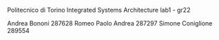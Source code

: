 Politecnico di Torino
Integrated Systems Architecture
lab1 - gr22

Andrea Bononi 287628
Romeo Paolo Andrea 287297
Simone Coniglione 289554
